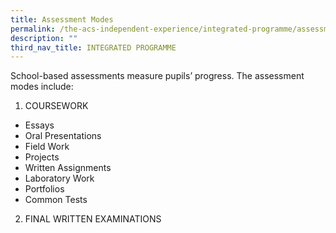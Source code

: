```yaml
---
title: Assessment Modes
permalink: /the-acs-independent-experience/integrated-programme/assessment-modes/
description: ""
third_nav_title: INTEGRATED PROGRAMME
---
```

School-based assessments measure pupils’ progress. The assessment modes include:

1) COURSEWORK

*   Essays
*   Oral Presentations
*   Field Work
*   Projects
*   Written Assignments
*   Laboratory Work
*   Portfolios
*   Common Tests

2) FINAL WRITTEN EXAMINATIONS